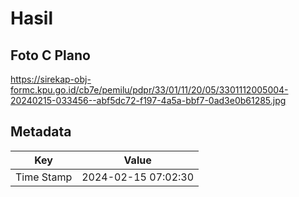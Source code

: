 # Hasil

## Foto C Plano

https://sirekap-obj-formc.kpu.go.id/cb7e/pemilu/pdpr/33/01/11/20/05/3301112005004-20240215-033456--abf5dc72-f197-4a5a-bbf7-0ad3e0b61285.jpg


## Metadata

| Key        | Value               |
| ---------- | ------------------- |
| Time Stamp | 2024-02-15 07:02:30 |



